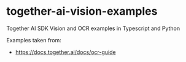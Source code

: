 # together-ai-vision-examples

Together AI SDK Vision and OCR examples in Typescript and Python

Examples taken from:

- https://docs.together.ai/docs/ocr-guide
